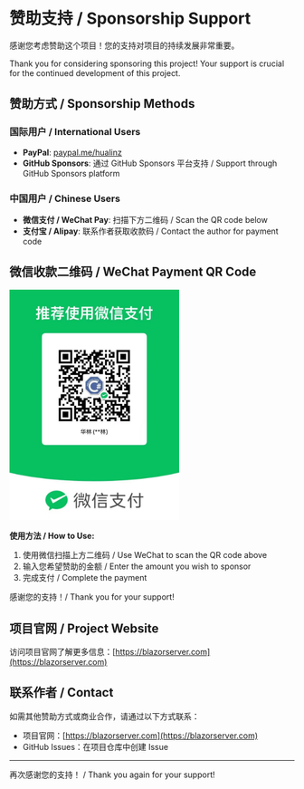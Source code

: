 # 赞助支持 / Sponsorship Support

感谢您考虑赞助这个项目！您的支持对项目的持续发展非常重要。

Thank you for considering sponsoring this project! Your support is crucial for the continued development of this project.

## 赞助方式 / Sponsorship Methods

### 国际用户 / International Users
- **PayPal**: [paypal.me/hualinz](https://paypal.me/hualinz)
- **GitHub Sponsors**: 通过 GitHub Sponsors 平台支持 / Support through GitHub Sponsors platform

### 中国用户 / Chinese Users
- **微信支付 / WeChat Pay**: 扫描下方二维码 / Scan the QR code below
- **支付宝 / Alipay**: 联系作者获取收款码 / Contact the author for payment code

## 微信收款二维码 / WeChat Payment QR Code

<img src="../doc/wechat-qr-code.jpg" width="300" alt="微信支付二维码 / WeChat Payment QR Code" />

**使用方法 / How to Use:**
1. 使用微信扫描上方二维码 / Use WeChat to scan the QR code above
2. 输入您希望赞助的金额 / Enter the amount you wish to sponsor
3. 完成支付 / Complete the payment

感谢您的支持！/ Thank you for your support!

## 项目官网 / Project Website
访问项目官网了解更多信息：[https://blazorserver.com](https://blazorserver.com)

## 联系作者 / Contact
如需其他赞助方式或商业合作，请通过以下方式联系：
- 项目官网：[https://blazorserver.com](https://blazorserver.com)
- GitHub Issues：在项目仓库中创建 Issue

---

再次感谢您的支持！ / Thank you again for your support!
